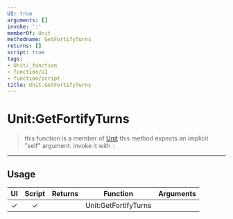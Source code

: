 ```yaml
---
UI: true
arguments: []
invoke: ':'
memberOf: Unit
methodname: GetFortifyTurns
returns: []
script: true
tags:
- Unit/_function
- function/UI
- function/script
title: Unit.GetFortifyTurns
---
```

# Unit:GetFortifyTurns
> this function is a member of [Unit](civ-6/lua/Unit.md)
> this method expects an implicit "self" argument. invoke it with `:`
-----
## Usage
|  UI | Script | Returns | Function | Arguments |
|:---:|:------:|-------:|:--------:|:---------|
|✓|✓||Unit:GetFortifyTurns||
